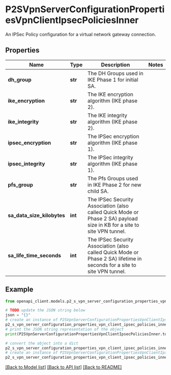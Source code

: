 # P2SVpnServerConfigurationPropertiesVpnClientIpsecPoliciesInner

An IPSec Policy configuration for a virtual network gateway connection.

## Properties

Name | Type | Description | Notes
------------ | ------------- | ------------- | -------------
**dh_group** | **str** | The DH Groups used in IKE Phase 1 for initial SA. | 
**ike_encryption** | **str** | The IKE encryption algorithm (IKE phase 2). | 
**ike_integrity** | **str** | The IKE integrity algorithm (IKE phase 2). | 
**ipsec_encryption** | **str** | The IPSec encryption algorithm (IKE phase 1). | 
**ipsec_integrity** | **str** | The IPSec integrity algorithm (IKE phase 1). | 
**pfs_group** | **str** | The Pfs Groups used in IKE Phase 2 for new child SA. | 
**sa_data_size_kilobytes** | **int** | The IPSec Security Association (also called Quick Mode or Phase 2 SA) payload size in KB for a site to site VPN tunnel. | 
**sa_life_time_seconds** | **int** | The IPSec Security Association (also called Quick Mode or Phase 2 SA) lifetime in seconds for a site to site VPN tunnel. | 

## Example

```python
from openapi_client.models.p2_s_vpn_server_configuration_properties_vpn_client_ipsec_policies_inner import P2SVpnServerConfigurationPropertiesVpnClientIpsecPoliciesInner

# TODO update the JSON string below
json = "{}"
# create an instance of P2SVpnServerConfigurationPropertiesVpnClientIpsecPoliciesInner from a JSON string
p2_s_vpn_server_configuration_properties_vpn_client_ipsec_policies_inner_instance = P2SVpnServerConfigurationPropertiesVpnClientIpsecPoliciesInner.from_json(json)
# print the JSON string representation of the object
print(P2SVpnServerConfigurationPropertiesVpnClientIpsecPoliciesInner.to_json())

# convert the object into a dict
p2_s_vpn_server_configuration_properties_vpn_client_ipsec_policies_inner_dict = p2_s_vpn_server_configuration_properties_vpn_client_ipsec_policies_inner_instance.to_dict()
# create an instance of P2SVpnServerConfigurationPropertiesVpnClientIpsecPoliciesInner from a dict
p2_s_vpn_server_configuration_properties_vpn_client_ipsec_policies_inner_from_dict = P2SVpnServerConfigurationPropertiesVpnClientIpsecPoliciesInner.from_dict(p2_s_vpn_server_configuration_properties_vpn_client_ipsec_policies_inner_dict)
```
[[Back to Model list]](../README.md#documentation-for-models) [[Back to API list]](../README.md#documentation-for-api-endpoints) [[Back to README]](../README.md)


